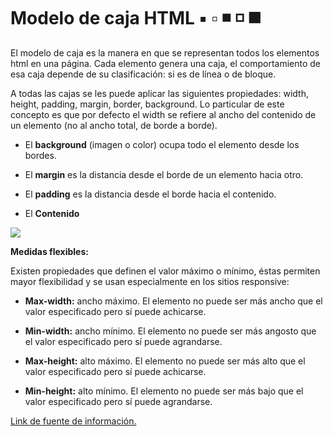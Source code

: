 # Modelo de caja HTML ▪️ ▫️ ◾️ ◽️ ◼️

El modelo de caja es la manera en que se representan todos los elementos html en una página. Cada elemento genera una caja, el comportamiento de esa caja depende de su clasificación: si es de línea o de bloque.

A todas las cajas se les puede aplicar las siguientes propiedades: width, height, padding, margin, border, background. Lo particular de este concepto es que por defecto el width se refiere al ancho del contenido de un elemento (no al ancho total, de borde a borde). 

* El **background** (imagen o color) ocupa todo el elemento desde los bordes.


* El **margin** es la distancia desde el borde de un elemento hacia otro.


* El **padding** es la distancia desde el borde hacia el contenido.

* El **Contenido**

<img src = "https://scontent.fnld1-1.fna.fbcdn.net/v/t1.15752-9/272664561_1875482186173278_5072860416064226608_n.png?_nc_cat=108&ccb=1-5&_nc_sid=ae9488&_nc_eui2=AeHv4HfkHAZ46k9vF0JGp91rXQEpzSoZt41dASnNKhm3jTJb9mrqxJHQ2E7WdMgFahCGcwJOTdQjM0ADg9TLJzTt&_nc_ohc=rSc52DTFkrIAX-9byBf&_nc_ht=scontent.fnld1-1.fna&oh=03_AVIjCiPhPClw4-bWMbdriYpv_rJx4P1jOpHJF1xknSmEQA&oe=6233D4E8">

**Medidas flexibles:**


Existen propiedades que definen el valor máximo o mínimo, éstas permiten mayor flexibilidad y se usan especialmente en los sitios responsive:

* **Max-width:** ancho máximo. El elemento no puede ser más ancho que el valor especificado pero sí puede achicarse.

* **Min-width:** ancho mínimo.  El elemento no puede ser más angosto que el valor especificado pero sí puede agrandarse.

* **Max-height:** alto máximo. El elemento no puede ser más alto que el valor especificado pero sí puede achicarse.

* **Min-height:** alto mínimo. El elemento no puede ser más bajo que el valor especificado pero sí puede agrandarse.


[Link de fuente de información.](https://www.laurachuburu.com.ar/tutoriales/modelo-de-caja.php#:~:text=Definici%C3%B3n,de%20l%C3%ADnea%20o%20de%20bloque.)
